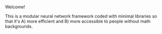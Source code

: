 Welcome!

This is a modular neural network framework coded with minimal libraries so that it's A) more efficient and B) more accessible to people without math backgrounds.
